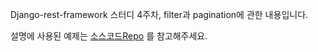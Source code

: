 Django-rest-framework 스터디 4주차, filter과 pagination에 관한 내용입니다.

설명에 사용된 예제는
[소스코드Repo](https://github.com/JuneBuug/django_rest_junior_job) 를 참고해주세요.
